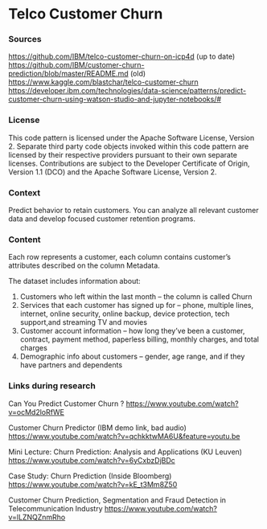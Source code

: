 # Telco Customer Churn

### Sources

https://github.com/IBM/telco-customer-churn-on-icp4d (up to date)<br>
https://github.com/IBM/customer-churn-prediction/blob/master/README.md (old) <br>
https://www.kaggle.com/blastchar/telco-customer-churn<br>
https://developer.ibm.com/technologies/data-science/patterns/predict-customer-churn-using-watson-studio-and-jupyter-notebooks/#<br>

### License

This code pattern is licensed under the Apache Software License, Version 2. Separate third party code objects invoked within this code pattern are licensed by their respective providers pursuant to their own separate licenses. Contributions are subject to the Developer Certificate of Origin, Version 1.1 (DCO) and the Apache Software License, Version 2.

### Context

Predict behavior to retain customers. You can analyze all relevant customer data and develop focused customer retention programs.

### Content

Each row represents a customer, each column contains customer’s attributes described on the column Metadata.<br>

The dataset includes information about:

1. Customers who left within the last month – the column is called Churn
2. Services that each customer has signed up for – phone, multiple lines, internet, online security, online backup, device protection, tech support,and streaming TV and movies
3. Customer account information – how long they’ve been a customer, contract, payment method, paperless billing, monthly charges, and total charges
4. Demographic info about customers – gender, age range, and if they have partners and dependents

### Links during research

Can You Predict Customer Churn ? 
https://www.youtube.com/watch?v=ocMd2loRfWE

Customer Churn Predictor (IBM demo link, bad audio)
https://www.youtube.com/watch?v=qchkktwMA6U&feature=youtu.be

Mini Lecture: Churn Prediction: Analysis and Applications (KU Leuven)
https://www.youtube.com/watch?v=6yCxbzDjBDc

Case Study: Churn Prediction (Inside Bloomberg)
https://www.youtube.com/watch?v=kE_t3Mm8Z50

Customer Churn Prediction, Segmentation and Fraud Detection in Telecommunication Industry
https://www.youtube.com/watch?v=lLZNQZnmRho
